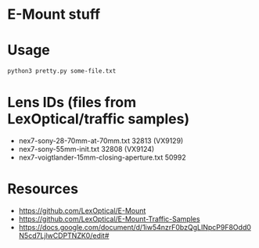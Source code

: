 # E-Mount stuff

# Usage

```bash
python3 pretty.py some-file.txt
```

# Lens IDs (files from LexOptical/traffic samples)
- nex7-sony-28-70mm-at-70mm.txt 32813 (VX9129)
- nex7-sony-55mm-init.txt 32808 (VX9124)
- nex7-voigtlander-15mm-closing-aperture.txt 50992

# Resources
- https://github.com/LexOptical/E-Mount
- https://github.com/LexOptical/E-Mount-Traffic-Samples
- https://docs.google.com/document/d/1iw54nzrF0bzQgLINpcP9F8Odd0N5cd7LjlwCDPTNZK0/edit#
